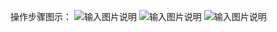 操作步骤图示：
![输入图片说明](https://images.gitee.com/uploads/images/2021/0511/134802_1d95da0d_8867015.png "屏幕截图.png")
![输入图片说明](https://images.gitee.com/uploads/images/2021/0511/135001_c706a255_8867015.png "屏幕截图.png")
![输入图片说明](https://images.gitee.com/uploads/images/2021/0511/135032_6f2eb012_8867015.png "屏幕截图.png")